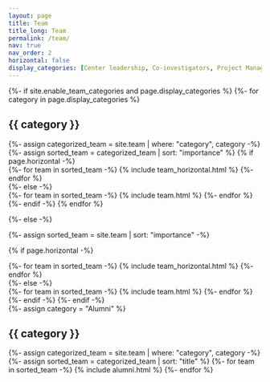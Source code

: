 ```yaml
---
layout: page
title: Team
title_long: Team
permalink: /team/
nav: true
nav_order: 2
horizontal: false
display_categories: [Center leadership, Co-investigators, Project Management and Operations, Computational Analysis, Data Generation]
---
```


<!-- pages/team.md -->
<div class="team">
{%- if site.enable_team_categories and page.display_categories %}
  <!-- Display categorized team -->
  {%- for category in page.display_categories %}
  <h2 class="category">{{ category }}</h2>
  {%- assign categorized_team = site.team | where: "category", category -%}
  {%- assign sorted_team = categorized_team | sort: "importance" %}
  <!-- Generate cards for each team member -->
  {% if page.horizontal -%}
  <div class="container">
    <div class="row row-cols-2">
    {%- for team in sorted_team -%}
      {% include team_horizontal.html %}
    {%- endfor %}
    </div>
  </div>
  {%- else -%}
  <div class="grid">
    {%- for team in sorted_team -%}
      {% include team.html %}
    {%- endfor %}
  </div>
  {%- endif -%}
  {% endfor %}

{%- else -%}
<!-- Display team without categories -->
  {%- assign sorted_team = site.team | sort: "importance" -%}
  <!-- Generate cards for each team -->
  {% if page.horizontal -%}
  <div class="container">
    <div class="row row-cols-2">
    {%- for team in sorted_team -%}
      {% include team_horizontal.html %}
    {%- endfor %}
    </div>
  </div>
  {%- else -%}
  <div class="grid">
    {%- for team in sorted_team -%}
      {% include team.html %}
    {%- endfor %}
  </div>
  {%- endif -%}
{%- endif -%}
</div>

<!-- Display alumni -->
<div class="alumni">
  {%- assign category = "Alumni" %}
  <h2 class="category">{{ category }}</h2>
  {%- assign categorized_team = site.team | where: "category", category -%}
  {%- assign sorted_team = categorized_team | sort: "title" %}
  <!-- Generate list of alumni-->
  {%- for team in sorted_team -%}
    {% include alumni.html %}
  {%- endfor %}
</div>
